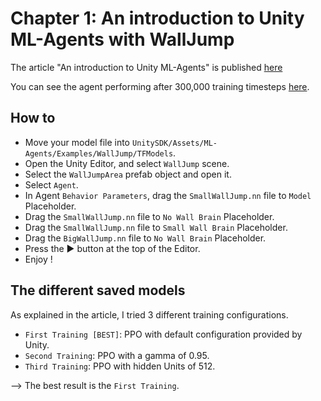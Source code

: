 # Chapter 1: An introduction to Unity ML-Agents with WallJump

The article "An introduction to Unity ML-Agents" is published [here](https://towardsdatascience.com/an-introduction-to-unity-ml-agents-6238452fcf4c)

You can see the agent performing after 300,000 training timesteps [here](https://youtu.be/BeVhuZNW1pM).

## How to

- Move your model file into `UnitySDK/Assets/ML-Agents/Examples/WallJump/TFModels`.
- Open the Unity Editor, and select `WallJump` scene.
- Select the `WallJumpArea` prefab object and open it.
- Select `Agent`.
- In Agent `Behavior Parameters`, drag the `SmallWallJump.nn` file to `Model` Placeholder.
- Drag the `SmallWallJump.nn` file to `No Wall Brain` Placeholder.
- Drag the `SmallWallJump.nn` file to `Small Wall Brain` Placeholder.
- Drag the `BigWallJump.nn` file to `No Wall Brain` Placeholder.
- Press the ▶️ button at the top of the Editor.
- Enjoy !

## The different saved models

As explained in the article, I tried 3 different training configurations.

- `First Training [BEST]`: PPO with default configuration provided by Unity.
- `Second Training`: PPO with a gamma of 0.95.
- `Third Training`: PPO with hidden Units of 512.

--> The best result is the `First Training`.

